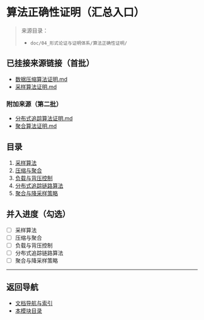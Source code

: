 # 算法正确性证明（汇总入口）

> 来源目录：
>
> - `doc/04_形式论证与证明体系/算法正确性证明/`

## 已挂接来源链接（首批）

- [数据压缩算法证明.md](../04_形式论证与证明体系/算法正确性证明/数据压缩算法证明.md)
- [采样算法证明.md](../04_形式论证与证明体系/算法正确性证明/采样算法证明.md)

### 附加来源（第二批）

- [分布式追踪算法证明.md](../04_形式论证与证明体系/算法正确性证明/分布式追踪算法证明.md)
- [聚合算法证明.md](../04_形式论证与证明体系/算法正确性证明/聚合算法证明.md)

## 目录

1. [采样算法](#1-采样算法)
2. [压缩与聚合](#2-压缩与聚合)
3. [负载与背压控制](#3-负载与背压控制)
4. [分布式追踪链路算法](#4-分布式追踪链路算法)
5. [聚合与降采样策略](#5-聚合与降采样策略)

## 并入进度（勾选）

- [ ] 采样算法
- [ ] 压缩与聚合
- [ ] 负载与背压控制
- [ ] 分布式追踪链路算法
- [ ] 聚合与降采样策略

---

## 返回导航

- [文档导航与索引](../00_总览与导航/文档导航与索引.md)
- [本模块目录](./README.md)
